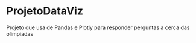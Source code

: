 # ProjetoDataViz
Projeto que usa de Pandas e Plotly para responder perguntas a cerca das olimpiadas
